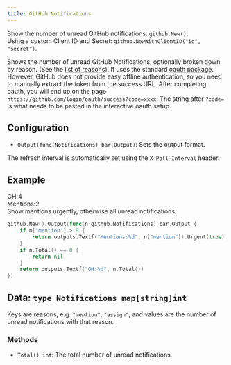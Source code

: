 ```yaml
---
title: GitHub Notifications
---
```


Show the number of unread GitHub notifications: `github.New()`.  
Using a custom Client ID and Secret: `github.NewWithClientID("id", "secret")`.

Shows the number of unread GitHub Notifications, optionally broken down by reason.
(See the [list of reasons](https://developer.github.com/v3/activity/notifications/#notification-reasons)).
It uses the standard [oauth package](/oauth). However, GitHub does not provide easy
offline authentication, so you need to manually extract the token from the success
URL. After completing oauth, you will end up on the page `https://github.com/login/oauth/success?code=xxxx`.
The string after `?code=` is what needs to be pasted in the interactive oauth setup.

## Configuration

* `Output(func(Notifications) bar.Output)`: Sets the output format.

The refresh interval is automatically set using the `X-Poll-Interval` header.

## Example

<div class="module-example-out">GH:4</div>
<div class="module-example-out">Mentions:2</div>
Show mentions urgently, otherwise all unread notifications:

```go
github.New().Output(func(n github.Notifications) bar.Output {
	if n["mention"] > 0 {
		return outputs.Textf("Mentions:%d", n["mention"]).Urgent(true)
	}
	if n.Total() == 0 {
		return nil
	}
	return outputs.Textf("GH:%d", n.Total())
})
```

## Data: `type Notifications map[string]int`

Keys are reasons, e.g. `"mention"`, `"assign"`, and values are the number of unread
notifications with that reason.

### Methods

* `Total() int`: The total number of unread notifications.

